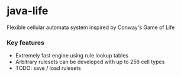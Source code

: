 # java-life


Flexible cellular automata system inspired by Conway's Game of Life

### Key features

 - Extremely fast engine using rule lookup tables
 - Arbitrary rulesets can be developed with up to 256 cell types
 - TODO: save / load rulesets
 